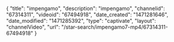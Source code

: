 {
    "title": "impengamo",
    "description": "impengamo",
    "channelid": "67314311",
    "videoid": "67494918",
    "date_created": "1471281646",
    "date_modified": "1471285392",
    "type": "captivate",
    "layout": "channelVideo",
    "url": "\/star-search\/impengamo7-mp4\/67314311-67494918"
}